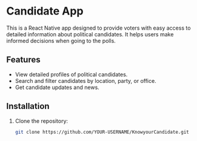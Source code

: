 # Candidate App

This is a React Native app designed to provide voters with easy access to detailed information about political candidates. It helps users make informed decisions when going to the polls.

## Features
- View detailed profiles of political candidates.
- Search and filter candidates by location, party, or office.
- Get candidate updates and news.

## Installation
1. Clone the repository:
   ```bash
   git clone https://github.com/YOUR-USERNAME/KnowyourCandidate.git
